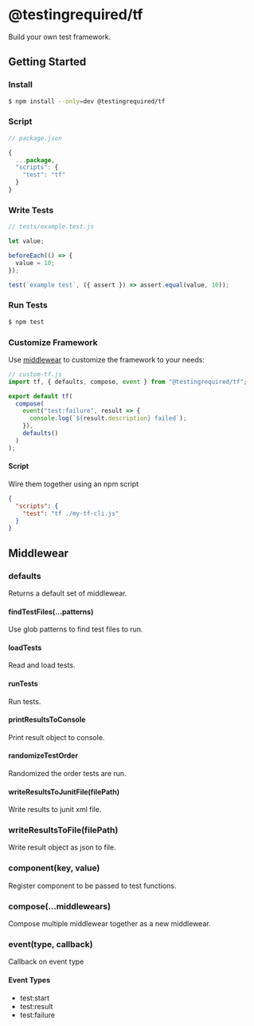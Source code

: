 # @testingrequired/tf

Build your own test framework.

## Getting Started

### Install

```bash
$ npm install --only=dev @testingrequired/tf
```

### Script

```javascript
// package.json

{
  ...package,
  "scripts": {
    "test": "tf"
  }
}
```

### Write Tests

```javascript
// tests/example.test.js

let value;

beforeEach(() => {
  value = 10;
});

test(`example test`, ({ assert }) => assert.equal(value, 10));
```

### Run Tests

```bash
$ npm test
```

### Customize Framework

Use [middlewear](#middlewear) to customize the framework to your needs:

```javascript
// custom-tf.js
import tf, { defaults, compose, event } from "@testingrequired/tf";

export default tf(
  compose(
    event("test:failure", result => {
      console.log(`${result.description} failed`);
    }),
    defaults()
  )
);
```

#### Script

Wire them together using an npm script

```json
{
  "scripts": {
    "test": "tf ./my-tf-cli.js"
  }
}
```

## Middlewear

### defaults

Returns a default set of middlewear.

#### findTestFiles(...patterns)

Use glob patterns to find test files to run.

#### loadTests

Read and load tests.

#### runTests

Run tests.

#### printResultsToConsole

Print result object to console.

#### randomizeTestOrder

Randomized the order tests are run.

#### writeResultsToJunitFile(filePath)

Write results to junit xml file.

### writeResultsToFile(filePath)

Write result object as json to file.

### component(key, value)

Register component to be passed to test functions.

### compose(...middlewears)

Compose multiple middlewear together as a new middlewear.

### event(type, callback)

Callback on event type

#### Event Types

- test:start
- test:result
- test:failure
